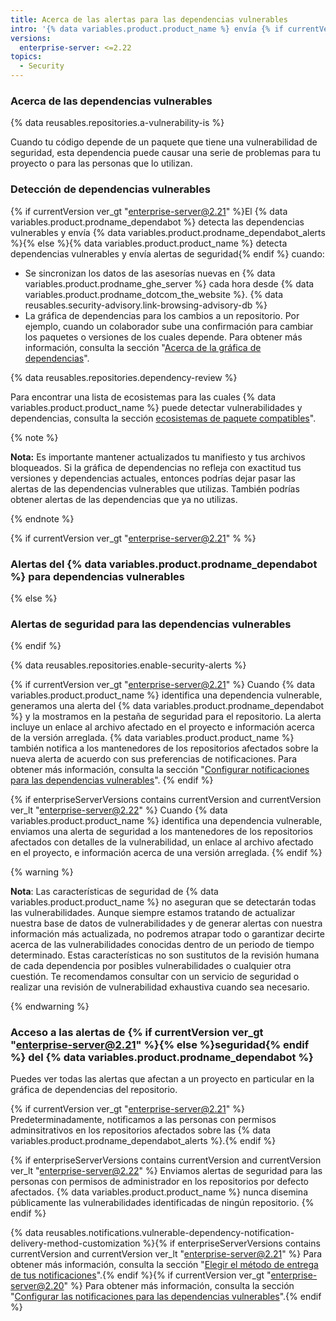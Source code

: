```yaml
---
title: Acerca de las alertas para las dependencias vulnerables
intro: '{% data variables.product.product_name %} envía {% if currentVersion ver_gt "enterprise-server@2.21" %}alertas de seguridad del {% data variables.product.prodname_dependabot_alerts %}{% else %}{% endif %} cuando detectamos vulnerabilidades que afectan tu repositorio.'
versions:
  enterprise-server: <=2.22
topics:
  - Security
---
```


<!--See /content/code-security/supply-chain-security/about-alerts-for-vulnerable-dependencies for the current version of this article -->

### Acerca de las dependencias vulnerables

{% data reusables.repositories.a-vulnerability-is %}

Cuando tu código depende de un paquete que tiene una vulnerabilidad de seguridad, esta dependencia puede causar una serie de problemas para tu proyecto o para las personas que lo utilizan.

### Detección de dependencias vulnerables

 {% if currentVersion ver_gt "enterprise-server@2.21" %}El {% data variables.product.prodname_dependabot %} detecta las dependencias vulnerables y envía {% data variables.product.prodname_dependabot_alerts %}{% else %}{% data variables.product.product_name %} detecta dependencias vulnerables y envía alertas de seguridad{% endif %} cuando:

- Se sincronizan los datos de las asesorías nuevas en {% data variables.product.prodname_ghe_server %} cada hora desde {% data variables.product.prodname_dotcom_the_website %}. {% data reusables.security-advisory.link-browsing-advisory-db %}
- La gráfica de dependencias para los cambios a un repositorio. Por ejemplo, cuando un colaborador sube una confirmación para cambiar los paquetes o versiones de los cuales depende. Para obtener más información, consulta la sección "[Acerca de la gráfica de dependencias](/github/visualizing-repository-data-with-graphs/about-the-dependency-graph)".

{% data reusables.repositories.dependency-review %}

Para encontrar una lista de ecosistemas para las cuales {% data variables.product.product_name %} puede detectar vulnerabilidades y dependencias, consulta la sección [ecosistemas de paquete compatibles](/github/visualizing-repository-data-with-graphs/about-the-dependency-graph#supported-package-ecosystems)".

{% note %}

**Nota:** Es importante mantener actualizados tu manifiesto y tus archivos bloqueados. Si la gráfica de dependencias no refleja con exactitud tus versiones y dependencias actuales, entonces podrías dejar pasar las alertas de las dependencias vulnerables que utilizas. También podrías obtener alertas de las dependencias que ya no utilizas.

{% endnote %}

{% if currentVersion ver_gt "enterprise-server@2.21" % %}
### Alertas del {% data variables.product.prodname_dependabot %} para dependencias vulnerables
{% else %}
### Alertas de seguridad para las dependencias vulnerables
{% endif %}

{% data reusables.repositories.enable-security-alerts %}

{% if currentVersion ver_gt "enterprise-server@2.21" %}
Cuando
{% data variables.product.product_name %} identifica una dependencia vulnerable, generamos una alerta del {% data variables.product.prodname_dependabot %} y la mostramos en la pestaña de seguridad para el repositorio. La alerta incluye un enlace al archivo afectado en el proyecto e información acerca de la versión arreglada. {% data variables.product.product_name %} también notifica a los mantenedores de los repositorios afectados sobre la nueva alerta de acuerdo con sus preferencias de notificaciones. Para obtener más información, consulta la sección "[Configurar notificaciones para las dependencias vulnerables](/github/managing-security-vulnerabilities/configuring-notifications-for-vulnerable-dependencies)".
{% endif %}

{% if enterpriseServerVersions contains currentVersion and currentVersion ver_lt "enterprise-server@2.22" %}
Cuando
{% data variables.product.product_name %} identifica una dependencia vulnerable, enviamos una alerta de seguridad a los mantenedores de los repositorios afectados con detalles de la vulnerabilidad, un enlace al archivo afectado en el proyecto, e información acerca de una versión arreglada.
{% endif %}

{% warning %}

**Nota**: Las características de seguridad de {% data variables.product.product_name %} no aseguran que se detectarán todas las vulnerabilidades. Aunque siempre estamos tratando de actualizar nuestra base de datos de vulnerabilidades y de generar alertas con nuestra información más actualizada, no podremos atrapar todo o garantizar decirte acerca de las vulnerabilidades conocidas dentro de un periodo de tiempo determinado. Estas características no son sustitutos de la revisión humana de cada dependencia por posibles vulnerabilidades o cualquier otra cuestión. Te recomendamos consultar con un servicio de seguridad o realizar una revisión de vulnerabilidad exhaustiva cuando sea necesario.

{% endwarning %}

### Acceso a las alertas de {% if currentVersion ver_gt "enterprise-server@2.21" %}{% else %}seguridad{% endif %} del {% data variables.product.prodname_dependabot %}

Puedes ver todas las alertas que afectan a un proyecto en particular en la gráfica de dependencias del repositorio.

{% if currentVersion ver_gt "enterprise-server@2.21" %}
Predeterminadamente, notificamos a las personas con permisos adminsitrativos en los repositorios afectados sobre las
{% data variables.product.prodname_dependabot_alerts %}.{% endif %}

{% if enterpriseServerVersions contains currentVersion and currentVersion ver_lt "enterprise-server@2.22" %}
Enviamos alertas de seguridad para las personas con permisos de administrador en los repositorios por defecto afectados.
{% data variables.product.product_name %} nunca disemina públicamente las vulnerabilidades identificadas de ningún repositorio.
{% endif %}

{% data reusables.notifications.vulnerable-dependency-notification-delivery-method-customization %}{% if enterpriseServerVersions contains currentVersion and currentVersion ver_lt "enterprise-server@2.21" %} Para obtener más información, consulta la sección "[Elegir el método de entrega de tus notificaciones](/github/receiving-notifications-about-activity-on-github/choosing-the-delivery-method-for-your-notifications)".{% endif %}{% if currentVersion ver_gt "enterprise-server@2.20" %} Para obtener más información, consulta la sección "[Configurar las notificaciones para las dependencias vulnerables](/github/managing-security-vulnerabilities/configuring-notifications-for-vulnerable-dependencies)".{% endif %}
